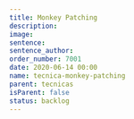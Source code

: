 ```yaml
---
title: Monkey Patching
description:
image:
sentence:
sentence_author:
order_number: 7001
date: 2020-06-14 00:00
name: tecnica-monkey-patching
parent: tecnicas
isParent: false
status: backlog
---
```

